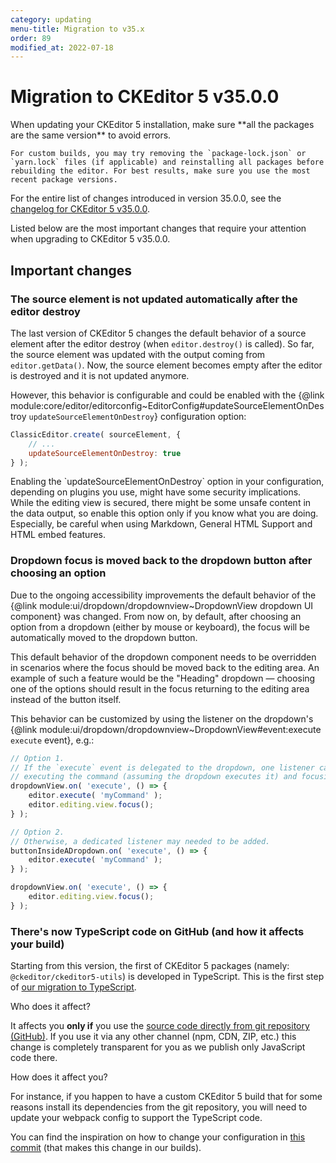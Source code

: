 ```yaml
---
category: updating
menu-title: Migration to v35.x
order: 89
modified_at: 2022-07-18
---
```


# Migration to CKEditor 5 v35.0.0

<info-box>
	When updating your CKEditor 5 installation, make sure **all the packages are the same version** to avoid errors.

	For custom builds, you may try removing the `package-lock.json` or `yarn.lock` files (if applicable) and reinstalling all packages before rebuilding the editor. For best results, make sure you use the most recent package versions.
</info-box>

For the entire list of changes introduced in version 35.0.0, see the [changelog for CKEditor 5 v35.0.0](https://github.com/ckeditor/ckeditor5/blob/stable/CHANGELOG.md).

Listed below are the most important changes that require your attention when upgrading to CKEditor 5 v35.0.0.

## Important changes

### The source element is not updated automatically after the editor destroy

The last version of CKEditor 5 changes the default behavior of a source element after the editor destroy (when `editor.destroy()` is called). So far, the source element was updated with the output coming from `editor.getData()`. Now, the source element becomes empty after the editor is destroyed and it is not updated anymore.

However, this behavior is configurable and could be enabled with the {@link module:core/editor/editorconfig~EditorConfig#updateSourceElementOnDestroy `updateSourceElementOnDestroy`} configuration option:

```js
ClassicEditor.create( sourceElement, {
    // ...
    updateSourceElementOnDestroy: true
} );
```

<info-box warning>
	Enabling the `updateSourceElementOnDestroy` option in your configuration, depending on plugins you use, might have some security implications. While the editing view is secured, there might be some unsafe content in the data output, so enable this option only if you know what you are doing. Especially, be careful when using Markdown, General HTML Support and HTML embed features.
</info-box>

### Dropdown focus is moved back to the dropdown button after choosing an option

Due to the ongoing accessibility improvements the default behavior of the {@link module:ui/dropdown/dropdownview~DropdownView dropdown UI component} was changed. From now on, by default, after choosing an option from a dropdown (either by mouse or keyboard), the focus will be automatically moved to the dropdown button.

This default behavior of the dropdown component needs to be overridden in scenarios where the focus should be moved back to the editing area. An example of such a feature would be the "Heading" dropdown &mdash; choosing one of the options should result in the focus returning to the editing area instead of the button itself.

This behavior can be customized by using the listener on the dropdown's {@link module:ui/dropdown/dropdownview~DropdownView#event:execute `execute` event}, e.g.:

```js
// Option 1.
// If the `execute` event is delegated to the dropdown, one listener can handle both:
// executing the command (assuming the dropdown executes it) and focusing the editor editing view.
dropdownView.on( 'execute', () => {
	editor.execute( 'myCommand' );
	editor.editing.view.focus();
} );

// Option 2.
// Otherwise, a dedicated listener may needed to be added.
buttonInsideADropdown.on( 'execute', () => {
	editor.execute( 'myCommand' );
} );

dropdownView.on( 'execute', () => {
	editor.editing.view.focus();
} );
```

### There's now TypeScript code on GitHub (and how it affects your build)

Starting from this version, the first of CKEditor 5 packages (namely: `@ckeditor/ckeditor5-utils`) is developed in TypeScript. This is the first step of [our migration to TypeScript](https://github.com/ckeditor/ckeditor5/issues/11704).

Who does it affect?

It affects you **only if** you use the [source code directly from git repository (GitHub)](https://github.com/ckeditor/ckeditor5). If you use it via any other channel (npm, CDN, ZIP, etc.) this change is completely transparent for you as we publish only JavaScript code there.

How does it affect you?

For instance, if you happen to have a custom CKEditor 5 build that for some reasons install its dependencies from the git repository, you will need to update your webpack config to support the TypeScript code.

You can find the inspiration on how to change your configuration in [this commit](https://github.com/ckeditor/ckeditor5/commit/1dd4075983d97c61b1f668add764525c7fcf2a2d) (that makes this change in our builds).
